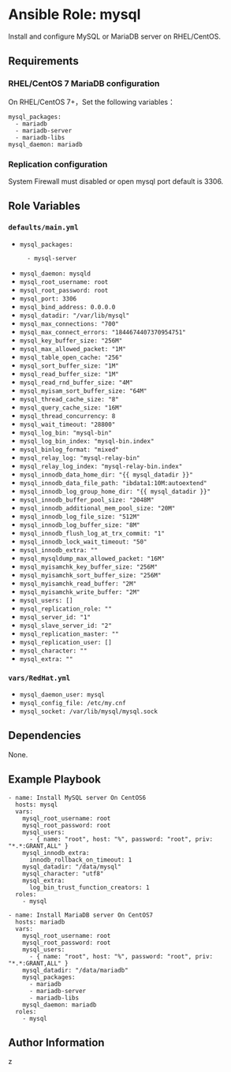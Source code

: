# Ansible Role: mysql

Install and configure MySQL or MariaDB server on RHEL/CentOS.

## Requirements

### RHEL/CentOS 7 MariaDB configuration

On RHEL/CentOS 7+，Set the following variables：

    mysql_packages:
      - mariadb
      - mariadb-server
      - mariadb-libs
    mysql_daemon: mariadb

### Replication configuration

System Firewall must disabled or open mysql port default is 3306.

## Role Variables

### `defaults/main.yml`

* `mysql_packages:`
    ```
      - mysql-server
    ```
* `mysql_daemon: mysqld`
* `mysql_root_username: root`
* `mysql_root_password: root`
* `mysql_port: 3306`
* `mysql_bind_address: 0.0.0.0`
* `mysql_datadir: "/var/lib/mysql"`
* `mysql_max_connections: "700"`
* `mysql_max_connect_errors: "1844674407370954751"`
* `mysql_key_buffer_size: "256M"`
* `mysql_max_allowed_packet: "1M"`
* `mysql_table_open_cache: "256"`
* `mysql_sort_buffer_size: "1M"`
* `mysql_read_buffer_size: "1M"`
* `mysql_read_rnd_buffer_size: "4M"`
* `mysql_myisam_sort_buffer_size: "64M"`
* `mysql_thread_cache_size: "8"`
* `mysql_query_cache_size: "16M"`
* `mysql_thread_concurrency: 8`
* `mysql_wait_timeout: "28800"`
* `mysql_log_bin: "mysql-bin"`
* `mysql_log_bin_index: "mysql-bin.index"`
* `mysql_binlog_format: "mixed"`
* `mysql_relay_log: "mysql-relay-bin"`
* `mysql_relay_log_index: "mysql-relay-bin.index"`
* `mysql_innodb_data_home_dir: "{{ mysql_datadir }}"`
* `mysql_innodb_data_file_path: "ibdata1:10M:autoextend"`
* `mysql_innodb_log_group_home_dir: "{{ mysql_datadir }}"`
* `mysql_innodb_buffer_pool_size: "2048M"`
* `mysql_innodb_additional_mem_pool_size: "20M"`
* `mysql_innodb_log_file_size: "512M"`
* `mysql_innodb_log_buffer_size: "8M"`
* `mysql_innodb_flush_log_at_trx_commit: "1"`
* `mysql_innodb_lock_wait_timeout: "50"`
* `mysql_innodb_extra: ""`
* `mysql_mysqldump_max_allowed_packet: "16M"`
* `mysql_myisamchk_key_buffer_size: "256M"`
* `mysql_myisamchk_sort_buffer_size: "256M"`
* `mysql_myisamchk_read_buffer: "2M"`
* `mysql_myisamchk_write_buffer: "2M"`
* `mysql_users: []`
* `mysql_replication_role: ""`
* `mysql_server_id: "1"`
* `mysql_slave_server_id: "2"`
* `mysql_replication_master: ""`
* `mysql_replication_user: []`
* `mysql_character: ""`
* `mysql_extra: ""`

### `vars/RedHat.yml`

* `mysql_daemon_user: mysql`
* `mysql_config_file: /etc/my.cnf`
* `mysql_socket: /var/lib/mysql/mysql.sock`

## Dependencies

None.

## Example Playbook

    - name: Install MySQL server On CentOS6
      hosts: mysql
      vars:
        mysql_root_username: root
        mysql_root_password: root
        mysql_users:
          - { name: "root", host: "%", password: "root", priv: "*.*:GRANT,ALL" }
        mysql_innodb_extra:
          innodb_rollback_on_timeout: 1
        mysql_datadir: "/data/mysql"
        mysql_character: "utf8"
        mysql_extra:
          log_bin_trust_function_creators: 1
      roles:
        - mysql

    - name: Install MariaDB server On CentOS7
      hosts: mariadb
      vars:
        mysql_root_username: root
        mysql_root_password: root
        mysql_users:
          - { name: "root", host: "%", password: "root", priv: "*.*:GRANT,ALL" }
        mysql_datadir: "/data/mariadb"
        mysql_packages:
          - mariadb
          - mariadb-server
          - mariadb-libs
        mysql_daemon: mariadb
      roles:
        - mysql

## Author Information

z
